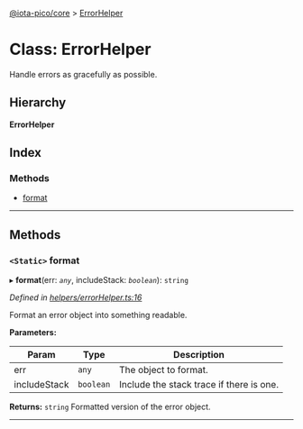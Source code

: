 [@iota-pico/core](../README.md) > [ErrorHelper](../classes/errorhelper.md)

# Class: ErrorHelper

Handle errors as gracefully as possible.

## Hierarchy

**ErrorHelper**

## Index

### Methods

* [format](errorhelper.md#format)

---

## Methods

<a id="format"></a>

### `<Static>` format

▸ **format**(err: *`any`*, includeStack: *`boolean`*): `string`

*Defined in [helpers/errorHelper.ts:16](https://github.com/iota-pico/core/blob/35412fd/src/helpers/errorHelper.ts#L16)*

Format an error object into something readable.

**Parameters:**

| Param | Type | Description |
| ------ | ------ | ------ |
| err | `any`   |  The object to format. |
| includeStack | `boolean`   |  Include the stack trace if there is one. |

**Returns:** `string`
Formatted version of the error object.

___


